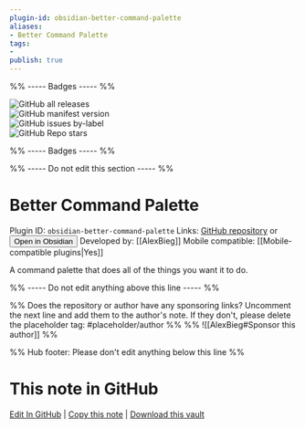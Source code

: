 ```yaml
---
plugin-id: obsidian-better-command-palette
aliases:
- Better Command Palette
tags: 
- 
publish: true
---
```


%% ----- Badges ----- %%

![GitHub all releases](https://img.shields.io/github/downloads/AlexBieg/obsidian-better-command-palette/total?color=573E7A&logo=github&style=for-the-badge)   
![GitHub manifest version](https://img.shields.io/github/manifest-json/v/AlexBieg/obsidian-better-command-palette?color=573E7A&logo=github&style=for-the-badge)   
![GitHub issues by-label](https://img.shields.io/github/issues/AlexBieg/obsidian-better-command-palette/help%20wanted?color=573E7A&logo=github&style=for-the-badge)   
![GitHub Repo stars](https://img.shields.io/github/stars/AlexBieg/obsidian-better-command-palette?color=573E7A&logo=github&style=for-the-badge)

%% ----- Badges ----- %%

%% ----- Do not edit this section ----- %%

# Better Command Palette

Plugin ID: `obsidian-better-command-palette`
Links: [GitHub repository](https://github.com/AlexBieg/obsidian-better-command-palette) or [<button id=HH>Open in Obsidian</button>](obsidian://goto-plugin?id=obsidian-better-command-palette)
Developed by: [[AlexBieg]]
Mobile compatible: [[Mobile-compatible plugins|Yes]]

A command palette that does all of the things you want it to do.

%% ----- Do not edit anything above this line ----- %% 

%% Does the repository or author have any sponsoring links? Uncomment the next line and add them to the author's note. If they don't, please delete the placeholder tag: #placeholder/author %%
%% ![[AlexBieg#Sponsor this author]] %%

%% Hub footer: Please don't edit anything below this line %%

# This note in GitHub

<span class="git-footer">[Edit In GitHub](https://github.dev/obsidian-community/obsidian-hub/blob/main/02%20-%20Community%20Expansions/02.05%20All%20Community%20Expansions/Plugins/obsidian-better-command-palette.md "git-hub-edit-note") | [Copy this note](https://raw.githubusercontent.com/obsidian-community/obsidian-hub/main/02%20-%20Community%20Expansions/02.05%20All%20Community%20Expansions/Plugins/obsidian-better-command-palette.md "git-hub-copy-note") | [Download this vault](https://github.com/obsidian-community/obsidian-hub/archive/refs/heads/main.zip "git-hub-download-vault") </span>
